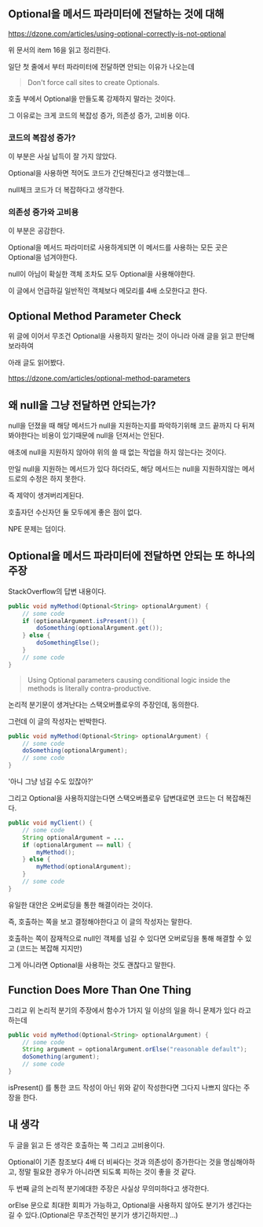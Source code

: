 ## Optional을 메서드 파라미터에 전달하는 것에 대해

https://dzone.com/articles/using-optional-correctly-is-not-optional

위 문서의 item 16을 읽고 정리한다.

일단 첫 줄에서 부터 파라미터에 전달하면 안되는 이유가 나오는데

>Don't force call sites to create Optionals.

호출 부에서 Optional을 만들도록 강제하지 말라는 것이다.

그 이유로는 크게 코드의 복잡성 증가, 의존성 증가, 고비용 이다.

### 코드의 복잡성 증가?

이 부분은 사실 납득이 잘 가지 않았다.

Optional을 사용하면 적어도 코드가 간단해진다고 생각했는데...

null체크 코드가 더 복잡하다고 생각한다.

### 의존성 증가와 고비용

이 부분은 공감한다.

Optional을 메서드 파라미터로 사용하게되면 이 메서드를 사용하는 모든 곳은 Optional을 넘겨야한다.

null이 아님이 확실한 객체 조차도 모두 Optional을 사용해야한다.

이 글에서 언급하길 일반적인 객체보다 메모리를 4배 소모한다고 한다.

## Optional Method Parameter Check

위 글에 이어서 무조건 Optional을 사용하지 말라는 것이 아니라 아래 글을 읽고 판단해보라하여

아래 글도 읽어봤다.

https://dzone.com/articles/optional-method-parameters

## 왜 null을 그냥 전달하면 안되는가?

null을 던졌을 때 해당 메서드가 null을 지원하는지를 파악하기위해 코드 끝까지 다 뒤져봐야한다는 비용이 있기때문에 null을 던져서는 안된다.

애초에 null을 지원하지 않아야 위의 쓸 때 없는 작업을 하지 않는다는 것이다.

만일 null을 지원하는 메서드가 있다 하더라도, 해당 메서드는 null을 지원하지않는 메서드로의 수정은 하지 못한다.

즉 제약이 생겨버리게된다.

호출자던 수신자던 둘 모두에게 좋은 점이 없다.

NPE 문제는 덤이다.

## Optional을 메서드 파라미터에 전달하면 안되는 또 하나의 주장

StackOverflow의 답변 내용이다.

```java
public void myMethod(Optional<String> optionalArgument) {
    // some code
    if (optionalArgument.isPresent()) {
        doSomething(optionalArgument.get());
    } else {
        doSomethingElse();
    }
    // some code
}
```

>Using Optional parameters causing conditional logic inside the methods is literally contra-productive.

논리적 분기문이 생겨난다는 스택오버플로우의 주장인데, 동의한다.

그런데 이 글의 작성자는 반박한다.

```java
public void myMethod(Optional<String> optionalArgument) {
    // some code
    doSomething(optionalArgument);
    // some code
}
```

'아니 그냥 넘길 수도 있잖아?'

그리고 Optional을 사용하지않는다면 스택오버플로우 답변대로면 코드는 더 복잡해진다.

```java
public void myClient() {
    // some code
    String optionalArgument = ...
    if (optionalArgument == null) {
        myMethod();
    } else {
        myMethod(optionalArgument);
    }
    // some code
}
```

유일한 대안은 오버로딩을 통한 해결이라는 것이다.

즉, 호출하는 쪽을 보고 결정해야한다고 이 글의 작성자는 말한다.

호출하는 쪽이 잠재적으로 null인 객체를 넘길 수 있다면 오버로딩을 통해 해결할 수 있고 (코드는 복잡해 지지만)

그게 아니라면 Optional을 사용하는 것도 괜찮다고 말한다.

## Function Does More Than One Thing

그리고 위 논리적 분기의 주장에서 함수가 1가지 일 이상의 일을 하니 문제가 있다 라고하는데

```java
public void myMethod(Optional<String> optionalArgument) {
    // some code
    String argument = optionalArgument.orElse("reasonable default");
    doSomething(argument);
    // some code
}
```

isPresent() 를 통한 코드 작성이 아닌 위와 같이 작성한다면 그다지 나쁘지 않다는 주장을 한다.

## 내 생각

두 글을 읽고 든 생각은 호출하는 쪽 그리고 고비용이다.

Optional이 기존 참조보다 4배 더 비싸다는 것과 의존성이 증가한다는 것을 명심해야하고, 정말 필요한 경우가 아니라면 되도록 피하는 것이 좋을 것 같다.

두 번째 글의 논리적 분기에대한 주장은 사실상 무의미하다고 생각한다.

orElse 문으로 최대한 회피가 가능하고, Optional을 사용하지 않아도 분기가 생긴다는 길 수 있다.(Optional은 무조건적인 분기가 생기긴하지만...)